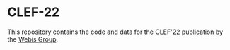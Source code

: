 # CLEF-22

This repository contains the code and data for the CLEF'22 publication by the [Webis Group](https://webis.de).
